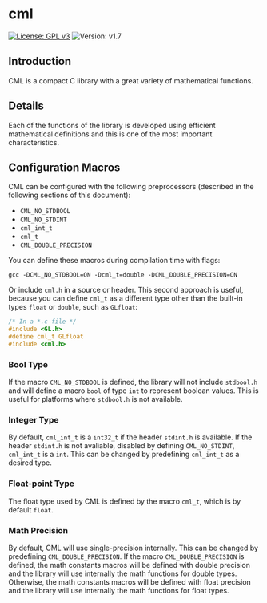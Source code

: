 # cml

[![License: GPL v3](https://img.shields.io/badge/License-GPL%20v3-blue.svg)](http://www.gnu.org/licenses/gpl-3.0)
![Version: v1.7](https://img.shields.io/badge/Version-v1.7-blue.svg)


## Introduction

CML is a compact C library with a great variety of mathematical functions.

## Details

Each of the functions of the library is developed using efficient mathematical definitions and this is one of the most important characteristics.

## Configuration Macros
CML can be configured with the following preprocessors (described in the following sections of this document):

- `CML_NO_STDBOOL`
- `CML_NO_STDINT`
- `cml_int_t`
- `cml_t`
- `CML_DOUBLE_PRECISION`

You can define these macros during compilation time with flags:

```
gcc -DCML_NO_STDBOOL=ON -Dcml_t=double -DCML_DOUBLE_PRECISION=ON
```

Or include `cml.h` in a source or header. This second approach is useful, because you can define `cml_t` as a different type other than the built-in types `float` or `double`, such as `GLfloat`:

```c
/* In a *.c file */
#include <GL.h>
#define cml_t GLfloat
#include <cml.h>
```
### Bool Type

If the macro `CML_NO_STDBOOL` is defined, the library will not include `stdbool.h` and will define a macro `bool` of type `int` to represent boolean values. This is useful for platforms where `stdbool.h` is not available.

### Integer Type

By default, `cml_int_t` is a `int32_t` if the header `stdint.h` is available. If the header `stdint.h` is not avaliable, disabled by defining `CML_NO_STDINT`, `cml_int_t` is a `int`. This can be changed by predefining `cml_int_t` as a desired type.

### Float-point Type

The float type used by CML is defined by the macro `cml_t`, which is by default `float`.

### Math Precision

By default, CML will use single-precision internally. This can be changed by predefining `CML_DOUBLE_PRECISION`. 
If the macro `CML_DOUBLE_PRECISION` is defined, the math constants macros will be defined with double precision and the library will use internally the math functions for double types. Otherwise, the math constants macros will be defined with float precision and the library will use internally the math functions for float types.


